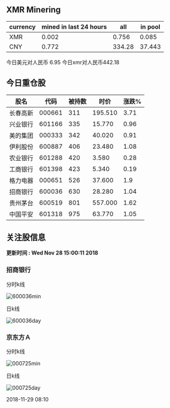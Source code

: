 ## XMR Minering

|currency|mined in last 24 hours|all|in pool|
|---|---|---|---|
|XMR|0.002|0.756|0.085|
|CNY|0.772|334.28|37.443|

今日美元对人民币 6.95	今日xmr对人民币442.18


## 今日重仓股 

|股名|代码|被持数|时价|涨跌%|
|---|---|---|---|---|
|长春高新|000661|311|195.510|3.71|
|兴业银行|601166|335|15.770|0.96|
|美的集团|000333|342|40.020|0.91|
|伊利股份|600887|406|23.480|1.08|
|农业银行|601288|420|3.580|0.28|
|工商银行|601398|423|5.340|0.19|
|格力电器|000651|526|37.600|1.9|
|招商银行|600036|630|28.280|1.04|
|贵州茅台|600519|801|557.000|1.62|
|中国平安|601318|975|63.770|1.05|

## 关注股信息
**更新时间 : Wed Nov 28 15:00:11 2018**
### 招商银行 
分时k线

![600036min](http://image.sinajs.cn/newchart/min/n/sh600036.gif)

日k线

![600036day](http://image.sinajs.cn/newchart/daily/n/sh600036.gif)

### 京东方Ａ 
分时k线

![000725min](http://image.sinajs.cn/newchart/min/n/sz000725.gif)

日k线

![000725day](http://image.sinajs.cn/newchart/daily/n/sz000725.gif)

2018-11-29 08:10